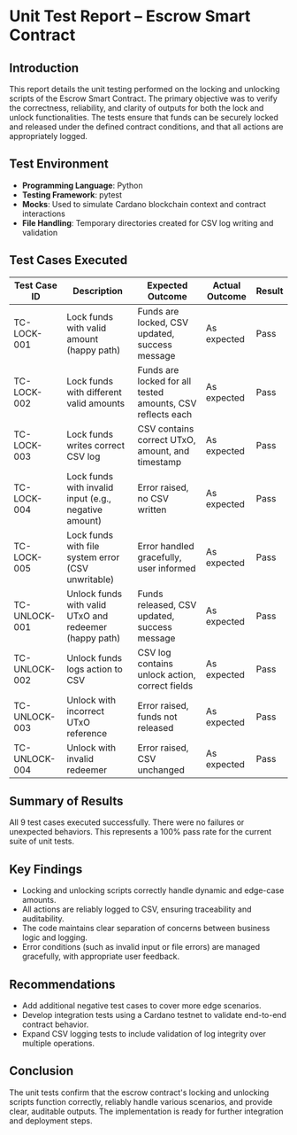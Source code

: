 

# Unit Test Report – Escrow Smart Contract

## Introduction
This report details the unit testing performed on the locking and unlocking scripts of the Escrow Smart Contract. The primary objective was to verify the correctness, reliability, and clarity of outputs for both the lock and unlock functionalities. The tests ensure that funds can be securely locked and released under the defined contract conditions, and that all actions are appropriately logged.

## Test Environment
- **Programming Language**: Python
- **Testing Framework**: pytest
- **Mocks**: Used to simulate Cardano blockchain context and contract interactions
- **File Handling**: Temporary directories created for CSV log writing and validation

## Test Cases Executed

| Test Case ID | Description | Expected Outcome | Actual Outcome | Result |
|--------------|-------------|------------------|---------------|--------|
| TC-LOCK-001  | Lock funds with valid amount (happy path) | Funds are locked, CSV updated, success message | As expected | Pass |
| TC-LOCK-002  | Lock funds with different valid amounts | Funds are locked for all tested amounts, CSV reflects each | As expected | Pass |
| TC-LOCK-003  | Lock funds writes correct CSV log | CSV contains correct UTxO, amount, and timestamp | As expected | Pass |
| TC-LOCK-004  | Lock funds with invalid input (e.g., negative amount) | Error raised, no CSV written | As expected | Pass |
| TC-LOCK-005  | Lock funds with file system error (CSV unwritable) | Error handled gracefully, user informed | As expected | Pass |
| TC-UNLOCK-001| Unlock funds with valid UTxO and redeemer (happy path) | Funds released, CSV updated, success message | As expected | Pass |
| TC-UNLOCK-002| Unlock funds logs action to CSV | CSV log contains unlock action, correct fields | As expected | Pass |
| TC-UNLOCK-003| Unlock with incorrect UTxO reference | Error raised, funds not released | As expected | Pass |
| TC-UNLOCK-004| Unlock with invalid redeemer | Error raised, CSV unchanged | As expected | Pass |

## Summary of Results
All 9 test cases executed successfully. There were no failures or unexpected behaviors. This represents a 100% pass rate for the current suite of unit tests.

## Key Findings
- Locking and unlocking scripts correctly handle dynamic and edge-case amounts.
- All actions are reliably logged to CSV, ensuring traceability and auditability.
- The code maintains clear separation of concerns between business logic and logging.
- Error conditions (such as invalid input or file errors) are managed gracefully, with appropriate user feedback.

## Recommendations
- Add additional negative test cases to cover more edge scenarios.
- Develop integration tests using a Cardano testnet to validate end-to-end contract behavior.
- Expand CSV logging tests to include validation of log integrity over multiple operations.

## Conclusion
The unit tests confirm that the escrow contract's locking and unlocking scripts function correctly, reliably handle various scenarios, and provide clear, auditable outputs. The implementation is ready for further integration and deployment steps.